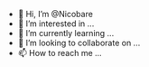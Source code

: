 - 👋 Hi, I’m @Nicobare
- 👀 I’m interested in ...
- 🌱 I’m currently learning ...
- 💞️ I’m looking to collaborate on ...
- 📫 How to reach me ...

<!---
Nicobare/Nicobare is a ✨ special ✨ repository because its `README.md` (this file) appears on your GitHub profile.
You can click the Preview link to take a look at your changes.
--->
